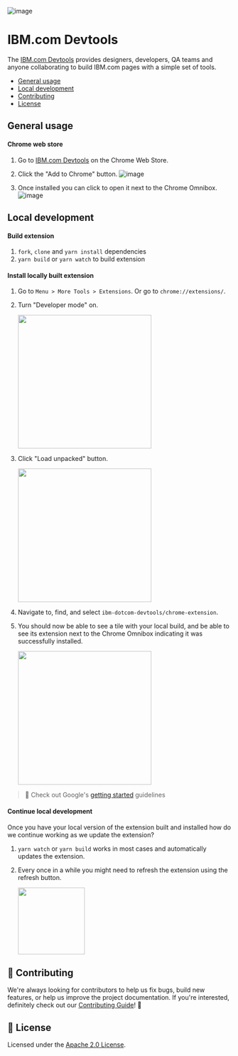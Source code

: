 ![image](https://media.github.ibm.com/user/19/files/a6852000-5f31-11ea-9520-4186ecc02341)

# IBM.com Devtools

The [IBM.com Devtools](https://chrome.google.com/webstore/detail/ibmcom-devtools/oejjaglcafcolafkjecfkoojgnpfpgca) provides designers, developers, QA teams and anyone collaborating to build IBM.com pages with a simple set of tools.

 * [General usage](#general-usage)
 * [Local development](#local-development)
 * [Contributing](#-contributing)
 * [License](#-license)

## General usage

#### Chrome web store

1. Go to [IBM.com Devtools](https://chrome.google.com/webstore/detail/ibmcom-devtools/oejjaglcafcolafkjecfkoojgnpfpgca) on the Chrome Web Store.
2. Click the "Add to Chrome" button.
![image](https://user-images.githubusercontent.com/3793636/76051228-bdc30e00-5f2f-11ea-845f-a4dae86f4c53.png)

3. Once installed you can click to open it next to the Chrome Omnibox.
![image](https://media.github.ibm.com/user/19/files/3eced500-5f31-11ea-89fc-e26b768b0efd)

## Local development

#### Build extension
1. `fork`, `clone` and `yarn install` dependencies
2. `yarn build` or `yarn watch` to build extension

#### Install locally built extension
1. Go to `Menu > More Tools > Extensions`. Or go to `chrome://extensions/`.
2. Turn "Developer mode" on.

    <img src="https://media.github.ibm.com/user/19/files/4e075000-5f3c-11ea-8c47-f5f120993570" width="300px" />

3. Click "Load unpacked" button.

    <img src="https://media.github.ibm.com/user/19/files/2dd79100-5f3c-11ea-9e06-a8d1eea75c8d" width="300px" />

4. Navigate to, find, and select `ibm-dotcom-devtools/chrome-extension`.
5. You should now be able to see a tile with your local build, and be able to see its extension next to the Chrome Omnibox indicating it was successfully installed.

    <img src="https://media.github.ibm.com/user/19/files/e0a7ef00-5f3c-11ea-8512-54f6d95e9f5c" width="300px" />

> 👀 Check out Google's [getting started](https://developer.chrome.com/extensions/getstarted#manifest) guidelines

#### Continue local development

Once you have your local version of the extension built and installed how do we continue working as we update the extension?

1. `yarn watch` or `yarn build` works in most cases and automatically updates the extension.
2. Every once in a while you might need to refresh the extension using the refresh button.

    <img src="https://media.github.ibm.com/user/19/files/4779d800-5f3e-11ea-9050-47f62be26d50" width="150px" />


## 🙌 Contributing

We're always looking for contributors to help us fix bugs, build new features,
or help us improve the project documentation. If you're interested, definitely
check out our [Contributing Guide](/.github/CONTRIBUTING.md)! 👀

## 📝 License

Licensed under the [Apache 2.0 License](/LICENSE).
